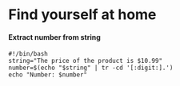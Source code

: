 # Find yourself at home

#### Extract number from string
```
#!/bin/bash
string="The price of the product is $10.99"
number=$(echo "$string" | tr -cd '[:digit:].')
echo "Number: $number"
```
